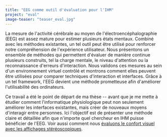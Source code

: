 ```yaml
---
title: "EEG comme outil d'évaluation pour l'IHM"
project: "eval"
image-teaser: "teaser_eval.jpg"
---
```


La mesure de l'activité cérébrale au moyen de l'électroencéphalographie (EEG) est assez mature pour estimer plusieurs états mentaux. Combiné avec les méthodes existantes, un tel outil peut être utilisé pour renforcer notre compréhension de l'expérience utilisateur. Nous présentons un ensemble de méthodes qui permettent d'évaluer de manière continue plusieurs construits, tel la charge mentale, le niveau d'attention ou la reconnaissance d'erreurs d'interaction. Nous validons ces mesures au sein d'un environnement virtuel contrôlé et montrons comment elles peuvent être utilisées pour comparer techniques d'interaction et interfaces. Grâce à un tel framework, l'EEG devient une méthode prometteuse afin d'améliorer l'utilisabilité des ordinateurs.

Ce travail a été le point de départ de ma thèse -- avant que je me mette à étudier comment l'informatique physiologique peut non seulement améliorer les interfaces existantes, mais créer de nouveaux moyens d'interagir entre personnes. Ici l'objectif est de présenter une méthode claire et détaillée afin que n'importe quel chercheur en IHM puisse bénéficier de l'EEG. Voir aussi comment nous [évaluons le confort visuel avec les affichages stéréoscopiques](http://phd.jfrey.info/fr/projets/stereo/).

